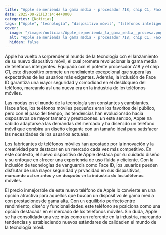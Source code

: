 ```yaml
---
title: "Apple se merienda la gama media - procesador A18, chip C1, Face ID y un precio inmejorable"
date: 2025-09-21T13:14:44+0000
categories: [Noticias]
tags: ["Apple", "tecnología", "dispositivo móvil", "teléfonos inteligentes", "Face ID", "rendimiento", "seguridad", "mercado", "diseño", "innovación", "competitivo", "vanguardia", "privacidad", "precio", "gama media", "gama alta."]
cover:
  image: "/images/noticias/Apple_se_merienda_la_gama_media__procesa.png"
  alt: "Apple se merienda la gama media - procesador A18, chip C1, Face ID y un precio inmejorable"
  hidden: false
---
```


Apple ha vuelto a sorprender al mundo de la tecnología con el lanzamiento de su nuevo dispositivo móvil, el cual promete revolucionar la gama media de teléfonos inteligentes. Equipado con el potente procesador A18 y el chip C1, este dispositivo promete un rendimiento excepcional que supera las expectativas de los usuarios más exigentes. Además, la inclusión de Face ID garantiza una mayor seguridad y comodidad en el desbloqueo del teléfono, marcando así una nueva era en la industria de los teléfonos móviles.

Las modas en el mundo de la tecnología son constantes y cambiantes. Hace años, los teléfonos móviles pequeños eran los favoritos del público, pero con el paso del tiempo, las tendencias han evolucionado hacia dispositivos de mayor tamaño y prestaciones. En este sentido, Apple ha sabido adaptarse a las demandas del mercado y ha diseñado un teléfono móvil que combina un diseño elegante con un tamaño ideal para satisfacer las necesidades de los usuarios actuales.

Los fabricantes de teléfonos móviles han apostado por la innovación y la creatividad para destacar en un mercado cada vez más competitivo. En este contexto, el nuevo dispositivo de Apple destaca por su cuidado diseño y su enfoque en ofrecer una experiencia de uso fluida y eficiente. Con la inclusión de tecnologías de vanguardia como Face ID, los usuarios pueden disfrutar de una mayor seguridad y privacidad en sus dispositivos, marcando así un antes y un después en la industria de los teléfonos móviles.

El precio inmejorable de este nuevo teléfono de Apple lo convierte en una opción atractiva para aquellos que buscan un dispositivo de gama media con prestaciones de gama alta. Con un equilibrio perfecto entre rendimiento, diseño y funcionalidades, este teléfono se posiciona como una opción destacada en el mercado de los teléfonos móviles. Sin duda, Apple se ha consolidado una vez más como un referente en la industria, marcando tendencias y estableciendo nuevos estándares de calidad en el mundo de la tecnología móvil.
